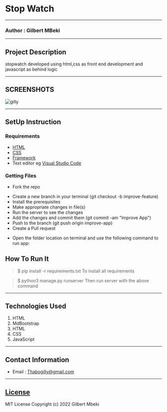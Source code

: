 # Stop Watch
*****
### Author : Gilbert MBeki
****
## Project Description
stopwatch developed using html,css as front end development and javascript as behind logic
******

## SCREENSHOTS
![gilly](https://user-images.githubusercontent.com/117977171/210310378-686f9971-5501-4dd2-a4ee-453d0daa8859.jpg)


********
## SetUp Instruction
### Requirements
* [HTML](https://www.w3schools.com/html/)
* [CSS](https://www.w3schools.com/css/)
* [Framework](https://www.w3schools.com/js)
* Text editor eg [Visual Studio Code](https://code.visualstudio.com/download)



### Getting Files
* Fork the repo
- Create a new branch in your terminal (git checkout -b improve-feature)
- Install the prerequisites
- Make appropriate changes in file(s)
- Run the server to see the changes
- Add the changes and commit them (git commit -am "Improve App")
- Push to the branch (git push origin improve-app)
- Create a Pull request
* Open the folder location on terminal and use the following command to run app:

## How To Run It
>  $ pip install -r requirements.txt
To install all requirements

> $ python3 manage.py runserver
Then run server with the above command
*****


## Technologies Used
1. HTML
2. MdBootstrap
3. HTML
4. CSS
5. JavaScript
*****
## Contact Information
* Email : Thabogilly@gmail.com
*****
## [License](LICENSE)
MIT License
Copyright (c) 2022 Gilbert Mbeki
